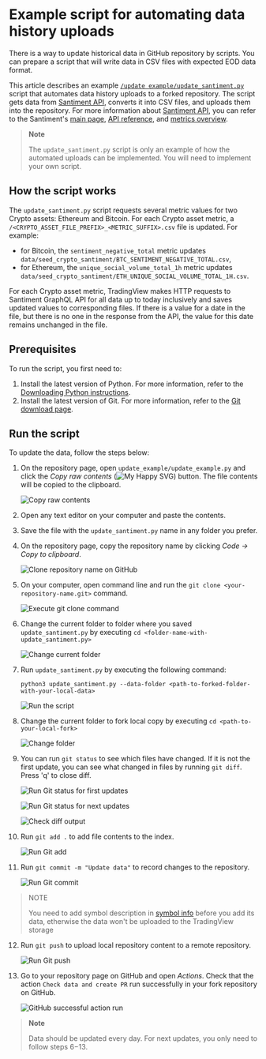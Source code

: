 # Example script for automating data history uploads

There is a way to update historical data in GitHub repository by scripts. You can prepare a script that will write data in CSV files with expected EOD data format. 

This article describes an example [`/update example/update_santiment.py`](/update_example/update_santiment.py) script that automates data history uploads to a forked repository.
The script gets data from [Santiment API], converts it into CSV files, and uploads them into the repository.
For more information about [Santiment API], you can refer to the Santiment's [main page], [API reference], and [metrics overview].

> __Note__
>
> The `update_santiment.py` script is only an example of how the automated uploads can be implemented.
> You will need to implement your own script.

## How the script works

The `update_santiment.py` script requests several metric values for two Crypto assets: Ethereum and Bitcoin.
For each Crypto asset metric, a `/<CRYPTO_ASSET_FILE_PREFIX>_<METRIC_SUFFIX>.csv` file is updated.
For example:

- for Bitcoin, the `sentiment_negative_total` metric updates `data/seed_crypto_santiment/BTC_SENTIMENT_NEGATIVE_TOTAL.csv`,
- for Ethereum, the `unique_social_volume_total_1h` metric updates `data/seed_crypto_santiment/ETH_UNIQUE_SOCIAL_VOLUME_TOTAL_1H.csv`.

For each Crypto asset metric, TradingView makes HTTP requests to Santiment GraphQL API for all data up to today inclusively and saves updated values to corresponding files.
If there is a value for a date in the file, but there is no one in the response from the API, the value for this date remains unchanged in the file.

## Prerequisites

To run the script, you first need to:

1. Install the latest version of Python. For more information, refer to the [Downloading Python instructions](https://wiki.python.org/moin/BeginnersGuide/Download).
2. Install the latest version of Git. For more information, refer to the [Git download page](https://git-scm.com/downloads).

## Run the script

To update the data, follow the steps below:

1. On the repository page, open `update_example/update_example.py` and click the *Copy raw contents* (<img src = "../images/svg/clone-regular.svg" alt="My Happy SVG"/>) button.
    The file contents will be copied to the clipboard.

    ![Copy raw contents](/images/copy_raw_contents.png)

2. Open any text editor on your computer and paste the contents.
3. Save the file with the `update_santiment.py` name in any folder you prefer.
4. On the repository page, copy the repository name by clicking *Code → Copy to clipboard*.

    ![Clone repository name on GitHub](/images/github_clone_repository.png)

5. On your computer, open command line and run the `git clone <your-repository-name.git>` command.

    ![Execute git clone command](/images/clone_fork.png)

6. Change the current folder to folder where you saved `update_santiment.py` by executing `cd <folder-name-with-update_santiment.py>`

    ![Change current folder](/images/change_folder_to_script.png)

7. Run `update_santiment.py` by executing the following command:

    `python3 update_santiment.py --data-folder <path-to-forked-folder-with-your-local-data>`

    ![Run the script](/images/run_update_santiment.png)

8. Change the current folder to fork local copy by executing `cd <path-to-your-local-fork>`

    ![Change folder](/images/change_folder_to_fork.png)

9. You can run `git status` to see which files have changed. If it is not the first update, you can see what changed in files by running `git diff`. Press 'q' to close diff.

    ![Run Git status for first updates](/images/git_status_first_update.png)

    ![Run Git status for next updates](/images/git_status_next_updates.png)

    ![Check diff output](/images/diff_output.png)

10. Run `git add .` to add file contents to the index.

    ![Run Git add](/images/git_add.png)

11. Run `git commit -m "Update data"` to record changes to the repository.

    ![Run Git commit](/images/git_commit.png)
> NOTE
>
>You need to add symbol description in [symbol info](/data.md#symbol_info-format) before you add its data, etherwise the data won't be uploaded to the TradingView storage

12. Run `git push` to upload local repository content to a remote repository.

    ![Run Git push](/images/git_push.png)

13. Go to your repository page on GitHub and open *Actions*. Check that the action `Check data and create PR` run successfully in your fork repository on GitHub.

    ![GitHub successful action run](/images/github_successful_action.png)

> __Note__
>
> Data should be updated every day. For next updates, you only need to follow steps 6−13.

[API reference]: https://academy.santiment.net/sanapi/
[main page]: https://santiment.net/
[metrics overview]: https://academy.santiment.net/metrics/#financial
[Santiment API]: https://api.santiment.net/